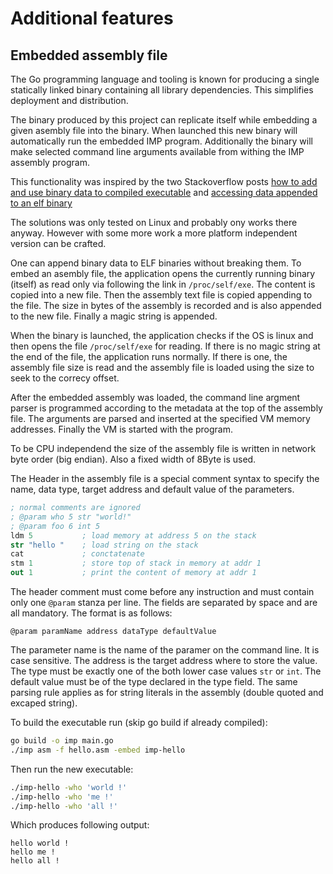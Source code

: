 # Additional features

## Embedded assembly file

The Go programming language and tooling is known for producing a single statically 
linked binary containing all library dependencies. This simplifies deployment and 
distribution. 

The binary produced by this project can replicate itself while embedding a given 
asembly file into the binary. When launched this new binary will automatically 
run the embedded IMP program. Additionally the binary will make selected command 
line arguments available from withing the IMP assembly program.

This functionality was inspired by the two Stackoverflow posts 
[how to add and use binary data to compiled executable](https://stackoverflow.com/questions/32437714/how-to-add-and-use-binary-data-to-compiled-executable)
and 
[accessing data appended to an elf binary](https://stackoverflow.com/questions/5660792/accessing-data-appended-to-an-elf-binary)

The solutions was only tested on Linux and probably ony works there anyway.
However with some more work a more platform independent version can be crafted.

One can append binary data to ELF binaries without breaking them. To embed an asembly 
file, the application opens the currently running binary (itself) as read only 
via following the link in `/proc/self/exe`. The content is copied into a new file.
Then the assembly text file is copied appending to the file. The size in bytes of 
the assembly is recorded and is also appended to the new file. Finally a magic 
string is appended.

When the binary is launched, the application checks if the OS is linux and then 
opens the file `/proc/self/exe` for reading. If there is no magic string at the 
end of the file, the application runs normally. If there is one, the assembly 
file size is read and the assembly file is loaded using the size to seek to the 
correcy offset. 

After the embedded assembly was loaded, the command line argment parser is programmed 
according to the metadata at the top of the assembly file. The arguments are parsed 
and inserted at the specified VM memory addresses. Finally the VM is started with 
the program.

To be CPU independend the size of the assembly file is written in network byte order
(big endian). Also a fixed width of 8Byte is used.

The Header in the assembly file is a special comment syntax to specify the name,
data type, target address and default value of the parameters.

```nasm
; normal comments are ignored
; @param who 5 str "world!"
; @param foo 6 int 5
ldm 5           ; load memory at address 5 on the stack 
str "hello "    ; load string on the stack
cat             ; conctatenate 
stm 1           ; store top of stack in memory at addr 1
out 1           ; print the content of memory at addr 1
```

The header comment must come before any instruction and must contain only one
`@param` stanza per line. The fields are separated by space and are all mandatory.
The format is as follows:

```
@param paramName address dataType defaultValue
```

The parameter name is the name of the paramer on the command line. It is case sensitive.
The address is the target address where to store the value. The type must be exactly one 
of the both lower case values `str` or `int`. The default value must be of the type 
declared in the type field. The same parsing rule applies as for string literals in the 
assembly (double quoted and excaped string).

To build the executable run (skip go build if already compiled):

```sh
go build -o imp main.go
./imp asm -f hello.asm -embed imp-hello
```

Then run the new executable:

```sh
./imp-hello -who 'world !'
./imp-hello -who 'me !'
./imp-hello -who 'all !'
```

Which produces following output:

```
hello world !
hello me !
hello all !
```
